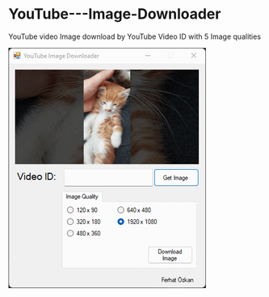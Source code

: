 # YouTube---Image-Downloader
YouTube video Image download by YouTube Video ID with 5 Image qualities

![Preview](https://github.com/ferhat37ozkan/YouTube---Image-Downloader/blob/master/YouTubeImageDownloader.gif?raw=true)
